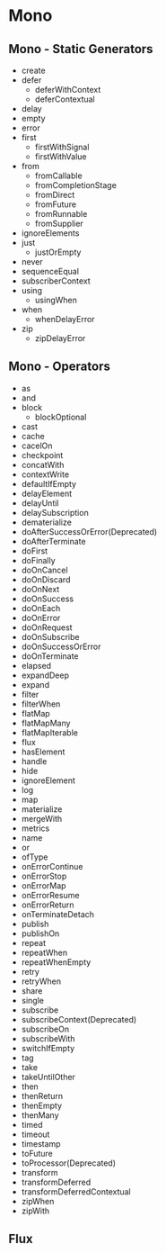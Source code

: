 # Mono

## Mono - Static Generators
  * create
  * defer
    * deferWithContext
    * deferContextual
  * delay
  * empty
  * error
  * first
    * firstWithSignal
    * firstWithValue
  * from
    * fromCallable
    * fromCompletionStage
    * fromDirect
    * fromFuture
    * fromRunnable
    * fromSupplier
  * ignoreElements
  * just
    * justOrEmpty
  * never
  * sequenceEqual
  * subscriberContext
  * using
    * usingWhen
  * when
    * whenDelayError
  * zip
    * zipDelayError


## Mono - Operators
  * as
  * and
  * block
    * blockOptional
  * cast
  * cache
  * cacelOn
  * checkpoint
  * concatWith
  * contextWrite
  * defaultIfEmpty
  * delayElement
  * delayUntil
  * delaySubscription
  * dematerialize
  * doAfterSuccessOrError(Deprecated)
  * doAfterTerminate
  * doFirst
  * doFinally
  * doOnCancel
  * doOnDiscard
  * doOnNext
  * doOnSuccess
  * doOnEach
  * doOnError
  * doOnRequest
  * doOnSubscribe
  * doOnSuccessOrError
  * doOnTerminate
  * elapsed
  * expandDeep
  * expand
  * filter
  * filterWhen
  * flatMap
  * flatMapMany
  * flatMapIterable
  * flux
  * hasElement
  * handle
  * hide
  * ignoreElement
  * log
  * map
  * materialize
  * mergeWith
  * metrics
  * name
  * or
  * ofType
  * onErrorContinue
  * onErrorStop
  * onErrorMap
  * onErrorResume
  * onErrorReturn
  * onTerminateDetach
  * publish
  * publishOn
  * repeat
  * repeatWhen
  * repeatWhenEmpty
  * retry
  * retryWhen
  * share
  * single
  * subscribe
  * subscribeContext(Deprecated)
  * subscribeOn
  * subscribeWith
  * switchIfEmpty
  * tag
  * take
  * takeUntilOther
  * then
  * thenReturn
  * thenEmpty
  * thenMany
  * timed
  * timeout
  * timestamp
  * toFuture
  * toProcessor(Deprecated)
  * transform
  * transformDeferred
  * transformDeferredContextual
  * zipWhen
  * zipWith 



## Flux
